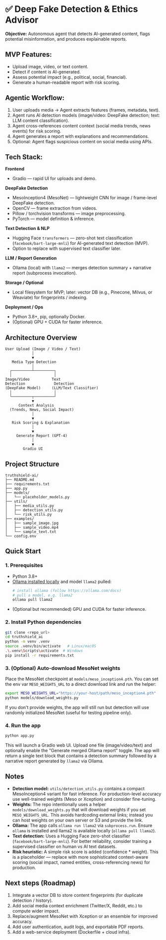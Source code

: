 # ✅ Deep Fake Detection & Ethics Advisor

**Objective:** Autonomous agent that detects AI-generated content, flags potential misinformation, and produces explainable reports.

## MVP Features:

- Upload image, video, or text content.
- Detect if content is AI-generated.
- Assess potential impact (e.g., political, social, financial).
- Generate a human-readable report with risk scoring.

## Agentic Workflow:

1. User uploads media → Agent extracts features (frames, metadata, text).
2. Agent runs AI detection models (image/video: DeepFake detection; text: LLM content classification).
3. Agent cross-references content context (social media trends, news events) for risk scoring.
4. Agent generates a report with explanations and recommendations.
5. Optional: Agent flags suspicious content on social media using APIs.

## Tech Stack:

**Frontend**
- Gradio — rapid UI for uploads and demo.

**DeepFake Detection**
- MesoInception4 (MesoNet) — lightweight CNN for image / frame-level DeepFake detection.
- OpenCV — frame extraction from videos.
- Pillow / torchvision transforms — image preprocessing.
- PyTorch — model definition & inference.

**Text Detection & NLP**
- Hugging Face `transformers` — zero-shot text classification (`facebook/bart-large-mnli`) for AI-generated text detection (MVP).
- Option to replace with supervised text classifier later.

**LLM / Report Generation**
- Ollama (local) with `llama2` — merges detection summary + narrative report (subprocess invocation).

**Storage / Optional**
- Local filesystem for MVP; later: vector DB (e.g., Pinecone, Milvus, or Weaviate) for fingerprints / indexing.

**Deployment / Ops**
- Python 3.8+, pip, optionally Docker.
- (Optional) GPU + CUDA for faster inference.


## Architecture Overview

```
User Upload (Image / Video / Text)
            │
            ▼
   Media Type Detection
            │
  ┌─────────┴─────────┐
  │                   │
Image/Video          Text
Detection             Detection
(DeepFake Model)     (LLM/Text Classifier)
  │                   │
  └─────────┬─────────┘
            ▼
      Context Analysis
  (Trends, News, Social Impact)
            │
            ▼
   Risk Scoring & Explanation
            │
            ▼
     Generate Report (GPT-4)
            │
            ▼
        Gradio UI
```

## Project Structure

```
truthshield-ai/
├── README.md
├── requirements.txt
├── app.py
├── models/
│   └── placeholder_models.py
├── utils/
│   ├── media_utils.py
│   ├── detection_utils.py
│   └── risk_utils.py
├── examples/
│   ├── sample_image.jpg
│   ├── sample_video.mp4
│   └── sample_text.txt
└── config.env
```

## Quick Start

### 1. Prerequisites

- Python 3.8+  
- [Ollama installed locally](https://ollama.com/docs) and model `llama2` pulled:
  ```bash
  # install ollama (follow https://ollama.com/docs)
  # pull a model, e.g. llama2
  ollama pull llama2
  ```
- (Optional but recommended) GPU and CUDA for faster inference.

### 2. Install Python dependencies

```bash
git clone <repo_url>
cd truthshield_ai
python -m venv .venv
source .venv/bin/activate   # Linux/macOS
.\.venv\Scripts\activate  # Windows
pip install -r requirements.txt
```

### 3. (Optional) Auto-download MesoNet weights

Place the MesoNet checkpoint at `models/meso_inception4.pth`.
You can set the env var `MESO_WEIGHTS_URL` to a direct download link and run the helper:

```bash
export MESO_WEIGHTS_URL="https://your-host/path/meso_inception4.pth"
python models/download_weights.py
```
If you don't provide weights, the app will still run but detection will use randomly initialized MesoNet (useful for testing pipeline only).

### 4. Run the app

```bash
python app.py
```
This will launch a Gradio web UI. Upload one file (image/video/text) and optionally enable the "Generate merged Ollama report" toggle. The app will return a single text block that contains a detection summary followed by a narrative report generated by `llama2` via Ollama.

## Notes

- **Detection model:** `utils/detection_utils.py` contains a compact MesoInception4 variant for fast inference. For production-level accuracy use well-trained weights (Meso or Xception) and consider fine-tuning.
- **Weights:** The repo intentionally uses a helper `models/download_weights.py` that will download weights if you set `MESO_WEIGHTS_URL`. This avoids hardcoding external links; instead you can host weights on your own server or S3 and provide the link.
- **Ollama:** The app calls `ollama run llama2` via `subprocess.run`. Ensure `ollama` is installed and llama2 is available locally (`ollama pull llama2`).
- **Text detection:** Uses a Hugging Face zero-shot classifier (`facebook/bart-large-mnli`). For better reliability, consider training a supervised classifier on human vs AI text datasets.
- **Risk heuristic:** A simple risk score is added (confidence * weight). This is a placeholder — replace with more sophisticated context-aware scoring (social impact, named entities, cross-referencing news) for production.

## Next steps (Roadmap)

1. Integrate a vector DB to store content fingerprints (for duplicate detection / history).
2. Add social media context enrichment (Twitter/X, Reddit, etc.) to compute wider impact.
3. Replace/augment MesoNet with Xception or an ensemble for improved accuracy.
4. Add user authentication, audit logs, and exportable PDF reports.
5. Add a web-service deployment (Dockerfile + cloud infra).